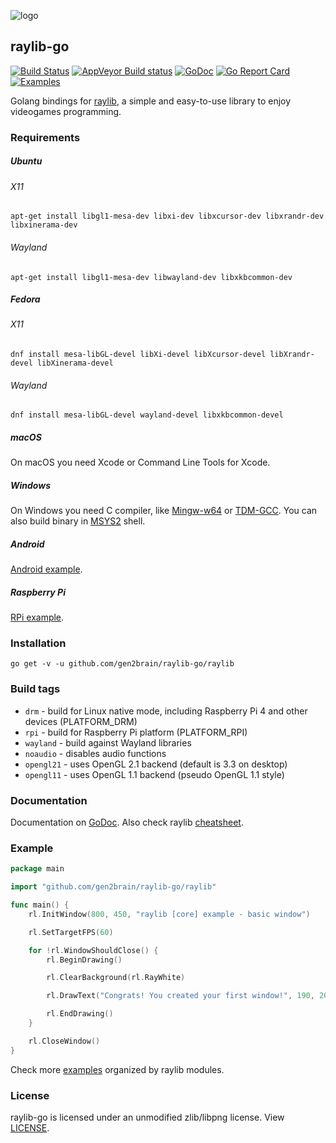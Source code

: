![logo](https://goo.gl/XlIcXz)
## raylib-go
[![Build Status](https://github.com/gen2brain/raylib-go/actions/workflows/build.yml/badge.svg)](https://github.com/gen2brain/raylib-go/actions)
[![AppVeyor Build status](https://ci.appveyor.com/api/projects/status/qv2iggrqtgl7xhr0?svg=true)](https://ci.appveyor.com/project/gen2brain/raylib-go)
[![GoDoc](https://godoc.org/github.com/gen2brain/raylib-go/raylib?status.svg)](https://godoc.org/github.com/gen2brain/raylib-go/raylib)
[![Go Report Card](https://goreportcard.com/badge/github.com/gen2brain/raylib-go)](https://goreportcard.com/report/github.com/gen2brain/raylib-go)
[![Examples](https://img.shields.io/badge/learn%20by-examples-0077b3.svg?style=flat-square)](https://github.com/gen2brain/raylib-go/tree/master/examples)

Golang bindings for [raylib](http://www.raylib.com/), a simple and easy-to-use library to enjoy videogames programming.

### Requirements

##### Ubuntu

###### X11

    apt-get install libgl1-mesa-dev libxi-dev libxcursor-dev libxrandr-dev libxinerama-dev 

###### Wayland 

    apt-get install libgl1-mesa-dev libwayland-dev libxkbcommon-dev 

##### Fedora

###### X11

    dnf install mesa-libGL-devel libXi-devel libXcursor-devel libXrandr-devel libXinerama-devel

###### Wayland 

    dnf install mesa-libGL-devel wayland-devel libxkbcommon-devel

##### macOS

On macOS you need Xcode or Command Line Tools for Xcode.

##### Windows

On Windows you need C compiler, like [Mingw-w64](https://mingw-w64.org) or [TDM-GCC](http://tdm-gcc.tdragon.net/).
You can also build binary in [MSYS2](https://msys2.github.io/) shell.

##### Android

[Android example](https://github.com/gen2brain/raylib-go/tree/master/examples/others/android/example).

##### Raspberry Pi

[RPi example](https://github.com/gen2brain/raylib-go/tree/master/examples/others/rpi/basic_window).

### Installation

    go get -v -u github.com/gen2brain/raylib-go/raylib

### Build tags

* `drm` - build for Linux native mode, including Raspberry Pi 4 and other devices (PLATFORM_DRM)
* `rpi` - build for Raspberry Pi platform (PLATFORM_RPI)
* `wayland` - build against Wayland libraries
* `noaudio` - disables audio functions
* `opengl21` - uses OpenGL 2.1 backend (default is 3.3 on desktop)
* `opengl11` - uses OpenGL 1.1 backend (pseudo OpenGL 1.1 style)

### Documentation

Documentation on [GoDoc](https://godoc.org/github.com/gen2brain/raylib-go/raylib). Also check raylib [cheatsheet](http://www.raylib.com/cheatsheet/cheatsheet.html).

### Example

```go
package main

import "github.com/gen2brain/raylib-go/raylib"

func main() {
	rl.InitWindow(800, 450, "raylib [core] example - basic window")

	rl.SetTargetFPS(60)

	for !rl.WindowShouldClose() {
		rl.BeginDrawing()

		rl.ClearBackground(rl.RayWhite)

		rl.DrawText("Congrats! You created your first window!", 190, 200, 20, rl.LightGray)

		rl.EndDrawing()
	}

	rl.CloseWindow()
}
```

Check more [examples](https://github.com/gen2brain/raylib-go/tree/master/examples) organized by raylib modules.


### License

raylib-go is licensed under an unmodified zlib/libpng license. View [LICENSE](https://github.com/gen2brain/raylib-go/blob/master/LICENSE).
